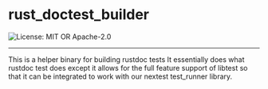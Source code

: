 <!-- dprint-ignore-file -->
<!-- sync-readme title [[ -->
# rust_doctest_builder
<!-- sync-readme ]] -->

<!-- sync-readme badge [[ -->
![License: MIT OR Apache-2.0](https://img.shields.io/badge/license-MIT%20OR%20Apache--2.0-purple.svg?style=flat-square)
<!-- sync-readme ]] -->

---

<!-- sync-readme rustdoc [[ -->
This is a helper binary for building rustdoc tests
It essentially does what rustdoc test does except it allows for the full feature support
of libtest so that it can be integrated to work with our nextest test_runner library.
<!-- sync-readme ]] -->
